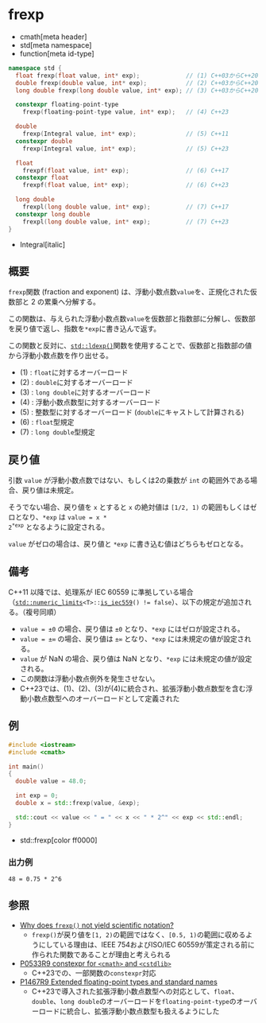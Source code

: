 # frexp
* cmath[meta header]
* std[meta namespace]
* function[meta id-type]

```cpp
namespace std {
  float frexp(float value, int* exp);             // (1) C++03からC++20まで
  double frexp(double value, int* exp);           // (2) C++03からC++20まで
  long double frexp(long double value, int* exp); // (3) C++03からC++20まで

  constexpr floating-point-type
    frexp(floating-point-type value, int* exp);   // (4) C++23

  double
    frexp(Integral value, int* exp);              // (5) C++11
  constexpr double
    frexp(Integral value, int* exp);              // (5) C++23

  float
    frexpf(float value, int* exp);                // (6) C++17
  constexpr float
    frexpf(float value, int* exp);                // (6) C++23

  long double
    frexpl(long double value, int* exp);          // (7) C++17
  constexpr long double
    frexpl(long double value, int* exp);          // (7) C++23
}
```
* Integral[italic]

## 概要
`frexp`関数 (fraction and exponent) は、浮動小数点数`value`を、正規化された仮数部と 2 の累乗へ分解する。

この関数は、与えられた浮動小数点数`value`を仮数部と指数部に分解し、仮数部を戻り値で返し、指数を`*exp`に書き込んで返す。

この関数と反対に、[`std::ldexp()`](ldexp.md)関数を使用することで、仮数部と指数部の値から浮動小数点数を作り出せる。

- (1) : `float`に対するオーバーロード
- (2) : `double`に対するオーバーロード
- (3) : `long double`に対するオーバーロード
- (4) : 浮動小数点数型に対するオーバーロード
- (5) : 整数型に対するオーバーロード (`double`にキャストして計算される)
- (6) : `float`型規定
- (7) : `long double`型規定


## 戻り値
引数 `value` が浮動小数点数ではない、もしくは2の乗数が `int` の範囲外である場合、戻り値は未規定。

そうでない場合、戻り値を `x` とすると `x` の絶対値は `[1/2, 1)` の範囲もしくはゼロとなり、`*exp` は <code>value = x * 2<sup>*exp</sup></code> となるように設定される。

`value` がゼロの場合は、戻り値と `*exp` に書き込む値はどちらもゼロとなる。


## 備考
C++11 以降では、処理系が IEC 60559 に準拠している場合（[`std::numeric_limits`](../limits/numeric_limits.md)`<T>::`[`is_iec559`](../limits/numeric_limits/is_iec559.md)`() != false`）、以下の規定が追加される。（複号同順）

- `value = ±0` の場合、戻り値は `±0` となり、`*exp` にはゼロが設定される。
- `value = ±∞` の場合、戻り値は `±∞` となり、`*exp` には未規定の値が設定される。
- `value` が NaN の場合、戻り値は NaN となり、`*exp` には未規定の値が設定される。
- この関数は浮動小数点例外を発生させない。
- C++23では、(1)、(2)、(3)が(4)に統合され、拡張浮動小数点数型を含む浮動小数点数型へのオーバーロードとして定義された


## 例
```cpp example
#include <iostream>
#include <cmath>

int main()
{
  double value = 48.0;

  int exp = 0;
  double x = std::frexp(value, &exp);

  std::cout << value << " = " << x << " * 2^" << exp << std::endl;
}
```
* std::frexp[color ff0000]

### 出力例
```
48 = 0.75 * 2^6
```


## 参照
- [Why does `frexp()` not yield scientific notation?](http://stackoverflow.com/questions/24928833/why-does-frexp-not-yield-scientific-notation)
    - `frexp()`が戻り値を`[1, 2)`の範囲ではなく、`[0.5, 1)`の範囲に収めるようにしている理由は、IEEE 754およびISO/IEC 60559が策定される前に作られた関数であることが理由と考えられる
- [P0533R9 constexpr for `<cmath>` and `<cstdlib>`](https://www.open-std.org/jtc1/sc22/wg21/docs/papers/2021/p0533r9.pdf)
    - C++23での、一部関数の`constexpr`対応
- [P1467R9 Extended floating-point types and standard names](https://www.open-std.org/jtc1/sc22/wg21/docs/papers/2022/p1467r9.html)
    - C++23で導入された拡張浮動小数点数型への対応として、`float`、`double`、`long double`のオーバーロードを`floating-point-type`のオーバーロードに統合し、拡張浮動小数点数型も扱えるようにした
